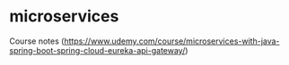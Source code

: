 # microservices
Course notes (https://www.udemy.com/course/microservices-with-java-spring-boot-spring-cloud-eureka-api-gateway/)
